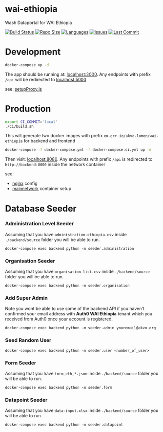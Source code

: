 # wai-ethiopia
Wash Dataportal for WAI Ethiopia

[![Build Status](https://akvo.semaphoreci.com/badges/wai-ethiopia/branches/main.svg?style=shields)](https://akvo.semaphoreci.com/projects/wai-ethiopia) [![Repo Size](https://img.shields.io/github/repo-size/akvo/wai-ethiopia)](https://img.shields.io/github/repo-size/akvo/wai-ethiopia) [![Languages](https://img.shields.io/github/languages/count/akvo/wai-ethiopia
)](https://img.shields.io/github/languages/count/akvo/wai-ethiopia
) [![Issues](https://img.shields.io/github/issues/akvo/wai-ethiopia
)](https://img.shields.io/github/issues/akvo/wai-ethiopia
) [![Last Commit](https://img.shields.io/github/last-commit/akvo/wai-ethiopia/main
)](https://img.shields.io/github/last-commit/akvo/wai-ethiopia/main)

# Development

```bash
docker-compose up -d
```

The app should be running at: [localhost:3000](http://localhost:3000). Any endpoints with prefix `/api` will be redirected to [localhost:5000](http://localhost:5000)

see: [setupProxy.js](https://github.com/akvo/wai-ethiopia/blob/main/frontend/src/setupProxy.js)

# Production

```bash
export CI_COMMIT='local'
./ci/build.sh
```
This will generate two docker images with prefix `eu.gcr.io/akvo-lumen/wai-ethiopia` for backend and frontend

```bash
docker-compose -f docker-compose.yml -f docker-compose.ci.yml up -d
```

Then visit: [localhost:8080](http://localhost:8080). Any endpoints with prefix `/api` is redirected to `http://backend:8000` inside the network container

see:
- [nginx](https://github.com/akvo/wai-ethiopia/blob/main/frontend/nginx/conf.d/default.conf) config
- [mainnetwork](https://github.com/akvo/wai-ethiopia/blob/7b5364b09ff96356b516b6738d99feb9a8d71f29/docker-compose.ci.yml#L4-L8) container setup

# Database Seeder

### Administration Level Seeder
Assuming that you have `administration-ethiopia.csv` inside `./backend/source` folder you will be able to run.
```
docker-compose exec backend python -m seeder.administration
```
### Organisation Seeder
Assuming that you have `organisation-list.csv` inside `./backend/source` folder you will be able to run.
```
docker-compose exec backend python -m seeder.organisation
```
### Add Super Admin
Note you wont be able to use some of the backend API if you haven't confirmed your email address with **Auth0 WAI Ethiopia** tenant which you received from Auth0 once your account is registered.
```
docker-compose exec backend python -m seeder.admin youremail@akvo.org
```
### Seed Random User
```
docker-compose exec backend python -m seeder.user <number_of_user>
```
### Form Seeder
Assuming that you have `form_eth_*.json` inside `./backend/source` folder you will be able to run.
```
docker-compose exec backend python -m seeder.form
```
### Datapoint Seeder
Assuming that you have `data-input.xlsx` inside `./backend/source` folder you will be able to run.
```
docker-compose exec backend python -m seeder.datapoint
```

